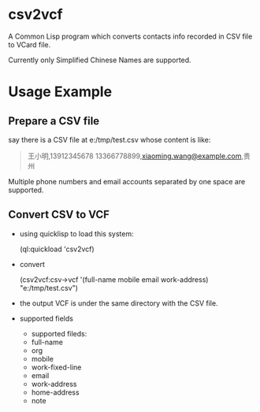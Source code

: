 csv2vcf
=======

A Common Lisp program which converts contacts info recorded in CSV file to VCard file.

Currently only Simplified Chinese Names are supported.

Usage Example
=============

Prepare a CSV file
------------------

say there is a CSV file at e:/tmp/test.csv whose content is like:

>王小明,13912345678 13366778899,xiaoming.wang@example.com,贵州

Multiple phone numbers and email accounts separated by one space are supported.

Convert CSV to VCF
------------------

+ using quicklisp to load this system:

    (ql:quickload 'csv2vcf)

+ convert

    (csv2vcf:csv->vcf '(full-name mobile email work-address) "e:/tmp/test.csv")

+ the output VCF is under the same directory with the CSV file.

+ supported fields

    * supported fileds:
    * full-name
    * org
    * mobile
    * work-fixed-line
    * email
    * work-address
    * home-address
    * note
